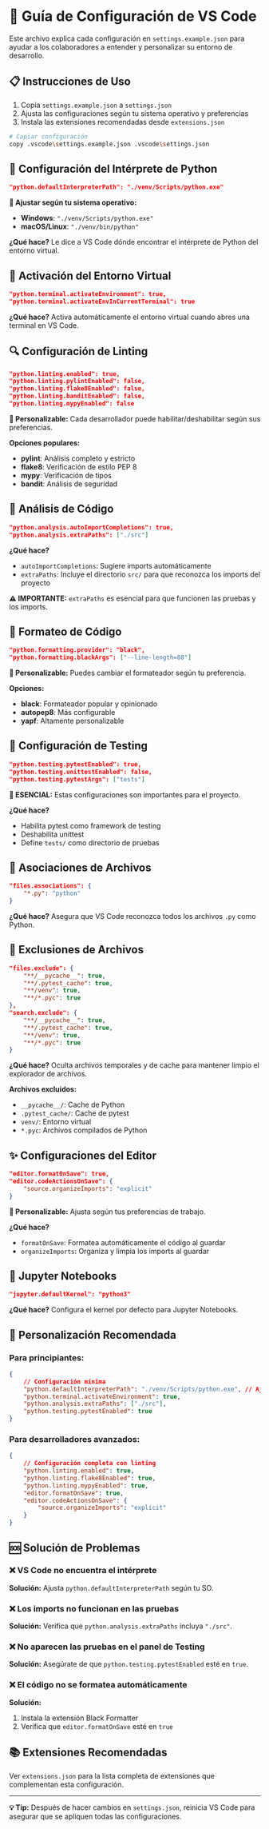 # 🔧 Guía de Configuración de VS Code

Este archivo explica cada configuración en `settings.example.json` para ayudar a los colaboradores a entender y personalizar su entorno de desarrollo.

## 📋 Instrucciones de Uso

1. Copia `settings.example.json` a `settings.json`
2. Ajusta las configuraciones según tu sistema operativo y preferencias
3. Instala las extensiones recomendadas desde `extensions.json`

```bash
# Copiar configuración
copy .vscode\settings.example.json .vscode\settings.json
```

## 🐍 Configuración del Intérprete de Python

```json
"python.defaultInterpreterPath": "./venv/Scripts/python.exe"
```

**📍 Ajustar según tu sistema operativo:**
- **Windows**: `"./venv/Scripts/python.exe"`
- **macOS/Linux**: `"./venv/bin/python"`

**¿Qué hace?** Le dice a VS Code dónde encontrar el intérprete de Python del entorno virtual.

## 🔄 Activación del Entorno Virtual

```json
"python.terminal.activateEnvironment": true,
"python.terminal.activateEnvInCurrentTerminal": true
```

**¿Qué hace?** Activa automáticamente el entorno virtual cuando abres una terminal en VS Code.

## 🔍 Configuración de Linting

```json
"python.linting.enabled": true,
"python.linting.pylintEnabled": false,
"python.linting.flake8Enabled": false,
"python.linting.banditEnabled": false,
"python.linting.mypyEnabled": false
```

**🎯 Personalizable:** Cada desarrollador puede habilitar/deshabilitar según sus preferencias.

**Opciones populares:**
- **pylint**: Análisis completo y estricto
- **flake8**: Verificación de estilo PEP 8
- **mypy**: Verificación de tipos
- **bandit**: Análisis de seguridad

## 🧠 Análisis de Código

```json
"python.analysis.autoImportCompletions": true,
"python.analysis.extraPaths": ["./src"]
```

**¿Qué hace?**
- `autoImportCompletions`: Sugiere imports automáticamente
- `extraPaths`: Incluye el directorio `src/` para que reconozca los imports del proyecto

**⚠️ IMPORTANTE:** `extraPaths` es esencial para que funcionen las pruebas y los imports.

## 🎨 Formateo de Código

```json
"python.formatting.provider": "black",
"python.formatting.blackArgs": ["--line-length=88"]
```

**🎯 Personalizable:** Puedes cambiar el formateador según tu preferencia.

**Opciones:**
- **black**: Formateador popular y opinionado
- **autopep8**: Más configurable
- **yapf**: Altamente personalizable

## 🧪 Configuración de Testing

```json
"python.testing.pytestEnabled": true,
"python.testing.unittestEnabled": false,
"python.testing.pytestArgs": ["tests"]
```

**🚨 ESENCIAL:** Estas configuraciones son importantes para el proyecto.

**¿Qué hace?**
- Habilita pytest como framework de testing
- Deshabilita unittest
- Define `tests/` como directorio de pruebas

## 📁 Asociaciones de Archivos

```json
"files.associations": {
    "*.py": "python"
}
```

**¿Qué hace?** Asegura que VS Code reconozca todos los archivos `.py` como Python.

## 🙈 Exclusiones de Archivos

```json
"files.exclude": {
    "**/__pycache__": true,
    "**/.pytest_cache": true,
    "**/venv": true,
    "**/*.pyc": true
},
"search.exclude": {
    "**/__pycache__": true,
    "**/.pytest_cache": true,
    "**/venv": true,
    "**/*.pyc": true
}
```

**¿Qué hace?** Oculta archivos temporales y de cache para mantener limpio el explorador de archivos.

**Archivos excluidos:**
- `__pycache__/`: Cache de Python
- `.pytest_cache/`: Cache de pytest  
- `venv/`: Entorno virtual
- `*.pyc`: Archivos compilados de Python

## ✨ Configuraciones del Editor

```json
"editor.formatOnSave": true,
"editor.codeActionsOnSave": {
    "source.organizeImports": "explicit"
}
```

**🎯 Personalizable:** Ajusta según tus preferencias de trabajo.

**¿Qué hace?**
- `formatOnSave`: Formatea automáticamente el código al guardar
- `organizeImports`: Organiza y limpia los imports al guardar

## 📓 Jupyter Notebooks

```json
"jupyter.defaultKernel": "python3"
```

**¿Qué hace?** Configura el kernel por defecto para Jupyter Notebooks.

## 🔧 Personalización Recomendada

### Para principiantes:
```json
{
    // Configuración mínima
    "python.defaultInterpreterPath": "./venv/Scripts/python.exe", // Ajustar OS
    "python.terminal.activateEnvironment": true,
    "python.analysis.extraPaths": ["./src"],
    "python.testing.pytestEnabled": true
}
```

### Para desarrolladores avanzados:
```json
{
    // Configuración completa con linting
    "python.linting.enabled": true,
    "python.linting.flake8Enabled": true,
    "python.linting.mypyEnabled": true,
    "editor.formatOnSave": true,
    "editor.codeActionsOnSave": {
        "source.organizeImports": "explicit"
    }
}
```

## 🆘 Solución de Problemas

### ❌ VS Code no encuentra el intérprete
**Solución:** Ajusta `python.defaultInterpreterPath` según tu SO.

### ❌ Los imports no funcionan en las pruebas
**Solución:** Verifica que `python.analysis.extraPaths` incluya `"./src"`.

### ❌ No aparecen las pruebas en el panel de Testing
**Solución:** Asegúrate de que `python.testing.pytestEnabled` esté en `true`.

### ❌ El código no se formatea automáticamente
**Solución:** 
1. Instala la extensión Black Formatter
2. Verifica que `editor.formatOnSave` esté en `true`

## 📚 Extensiones Recomendadas

Ver `extensions.json` para la lista completa de extensiones que complementan esta configuración.

---

**💡 Tip:** Después de hacer cambios en `settings.json`, reinicia VS Code para asegurar que se apliquen todas las configuraciones.
